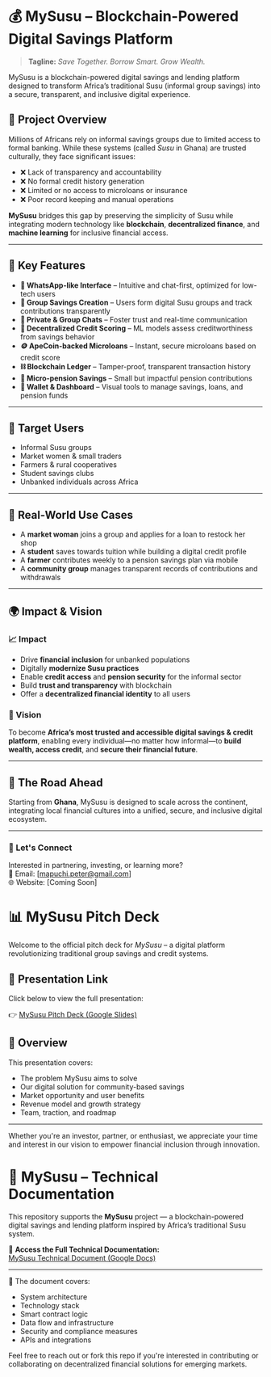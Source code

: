 # 💰 MySusu – Blockchain-Powered Digital Savings Platform

> **Tagline:** *Save Together. Borrow Smart. Grow Wealth.*

MySusu is a blockchain-powered digital savings and lending platform designed to transform Africa’s traditional Susu (informal group savings) into a secure, transparent, and inclusive digital experience.

## 📘 Project Overview

Millions of Africans rely on informal savings groups due to limited access to formal banking. While these systems (called *Susu* in Ghana) are trusted culturally, they face significant issues:

- ❌ Lack of transparency and accountability  
- ❌ No formal credit history generation  
- ❌ Limited or no access to microloans or insurance  
- ❌ Poor record keeping and manual operations  

**MySusu** bridges this gap by preserving the simplicity of Susu while integrating modern technology like **blockchain**, **decentralized finance**, and **machine learning** for inclusive financial access.

---

## 🌟 Key Features

- **📱 WhatsApp-like Interface** – Intuitive and chat-first, optimized for low-tech users  
- **👥 Group Savings Creation** – Users form digital Susu groups and track contributions transparently  
- **💬 Private & Group Chats** – Foster trust and real-time communication  
- **🤖 Decentralized Credit Scoring** – ML models assess creditworthiness from savings behavior  
- **🪙 ApeCoin-backed Microloans** – Instant, secure microloans based on credit score  
- **⛓️ Blockchain Ledger** – Tamper-proof, transparent transaction history  
- **🧓 Micro-pension Savings** – Small but impactful pension contributions  
- **💼 Wallet & Dashboard** – Visual tools to manage savings, loans, and pension funds  

---

## 🎯 Target Users

- Informal Susu groups  
- Market women & small traders  
- Farmers & rural cooperatives  
- Student savings clubs  
- Unbanked individuals across Africa  

---

## 🧪 Real-World Use Cases

- A **market woman** joins a group and applies for a loan to restock her shop  
- A **student** saves towards tuition while building a digital credit profile  
- A **farmer** contributes weekly to a pension savings plan via mobile  
- A **community group** manages transparent records of contributions and withdrawals  

---

## 🌍 Impact & Vision

### 📈 Impact
- Drive **financial inclusion** for unbanked populations  
- Digitally **modernize Susu practices**  
- Enable **credit access** and **pension security** for the informal sector  
- Build **trust and transparency** with blockchain  
- Offer a **decentralized financial identity** to all users  

### 🌅 Vision
To become **Africa’s most trusted and accessible digital savings & credit platform**, enabling every individual—no matter how informal—to **build wealth, access credit**, and **secure their financial future**.

---

## 🚀 The Road Ahead

Starting from **Ghana**, MySusu is designed to scale across the continent, integrating local financial cultures into a unified, secure, and inclusive digital ecosystem.

---

### 📌 Let's Connect

Interested in partnering, investing, or learning more?  
📧 Email: [mapuchi.peter@gmail.com]  
🌐 Website: [Coming Soon]


# 📊 MySusu Pitch Deck

Welcome to the official pitch deck for *MySusu* – a digital platform revolutionizing traditional group savings and credit systems.

## 📎 Presentation Link

Click below to view the full presentation:

👉 [MySusu Pitch Deck (Google Slides)](https://docs.google.com/presentation/d/1fP5VU4SBb6XESDemRW18PLC13guzfKubCwbYG2lVF_o/edit?usp=sharing)

## 📌 Overview

This presentation covers:
- The problem MySusu aims to solve
- Our digital solution for community-based savings
- Market opportunity and user benefits
- Revenue model and growth strategy
- Team, traction, and roadmap

---

Whether you're an investor, partner, or enthusiast, we appreciate your time and interest in our vision to empower financial inclusion through innovation.


# 📄 MySusu – Technical Documentation

This repository supports the **MySusu** project — a blockchain-powered digital savings and lending platform inspired by Africa’s traditional Susu system.

🔗 **Access the Full Technical Documentation:**  
[MySusu Technical Document (Google Docs)](https://docs.google.com/document/d/1mly5X7WWVRVlEA1jphimpvmlsDxEjUJ6K2FsaISHNYs/edit?tab=t.4pxpfi9u7n36)

---

📌 The document covers:
- System architecture  
- Technology stack  
- Smart contract logic  
- Data flow and infrastructure  
- Security and compliance measures  
- APIs and integrations

Feel free to reach out or fork this repo if you're interested in contributing or collaborating on decentralized financial solutions for emerging markets.
